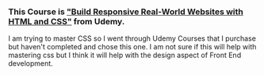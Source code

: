 ### This Course is ["Build Responsive Real-World Websites with HTML and CSS"](https://www.udemy.com/course/design-and-develop-a-killer-website-with-html5-and-css3/?referralCode=93317126211B2A500938) from Udemy.

I am trying to master CSS so I went through Udemy Courses that I purchase but haven't completed and chose this one. I am not sure if this will help with mastering css but I think it will help with the design aspect of Front End development.
